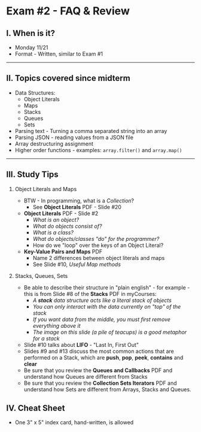 # Exam #2 - FAQ & Review

## I. When is it?
- Monday 11/21
- Format - Written, similar to Exam #1

<hr>

## II. Topics covered since midterm

- Data Structures:
  - Object Literals
  - Maps
  - Stacks
  - Queues
  - Sets
- Parsing text - Turning a comma separated string into an array
- Parsing JSON - reading values from a JSON file
- Array destructuring assignment
- Higher order functions - examples: `array.filter()` and `array.map()`


<hr>

## III. Study Tips

1) Object Literals and Maps
    - BTW - In programming, what is a *Collection*?
      - See **Object Literals** PDF - Slide #20
    - **Object Literals** PDF - Slide #2
      - *What is an object?* 
      - *What do objects consist of?*
      - *What is a class?*
      - *What do objects/classes "do" for the programmer?*
      - How do we "loop" over the keys of an Object Literal?
    - **Key-Value Pairs and Maps** PDF
      - Name 2 differences between object literals and maps
      - See Slide #10, *Useful Map methods*

2) Stacks, Queues, Sets
    - Be able to describe their structure in "plain english" - for example - this is from Slide #8 of the **Stacks** PDF in myCourses:
      - *A **stack** data structure acts like a literal stack of objects*
      - *You can only interact with the data currently on "top" of the stack*
      - *If you want data from the middle, you must first remove everything above it*
      - *The image on this slide (a pile of teacups) is a good metaphor for a stack*
    - Slide #10 talks about **LIFO**  - "Last In, First Out" 
    - Slides #9 and #13 discuss the most common actions that are performed on a Stack, which are **push**, **pop**, **peek**, **contains** and **clear**
    - Be sure that you review the **Queues and Callbacks** PDF and understand how Queues are different from Stacks
    - Be sure that you review the **Collection Sets Iterators** PDF and understand how Sets are different from Arrays, Stacks and Queues.
    

## IV. Cheat Sheet
- One 3" x 5" index card, hand-written, is allowed

